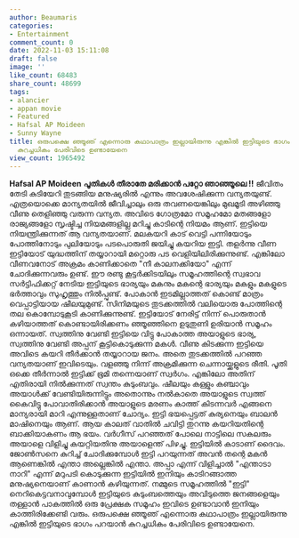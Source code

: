 ```yaml
---
author: Beaumaris
categories:
- Entertainment
comment_count: 0
date: 2022-11-03 15:11:08
draft: false
image: ''
like_count: 68483
share_count: 48699
tags:
- alancier
- appan movie
- Featured
- Hafsal AP Moideen
- Sunny Wayne
title: ഒരുപക്ഷെ ഞ്ഞൂഞ് എന്നൊരു കഥാപാത്രം ഇല്ലായിരുന്നു എങ്കിൽ ഇട്ടിയുടെ ഭാഗം പറയാൻ
  കുറച്ചധികം പേരിവിടെ ഉണ്ടായേനെ
view_count: 1965492
---
```


**Hafsal AP Moideen** **പൂതികൾ തീരാതേ മരിക്കാൻ പറ്റോ ഞാഞ്ഞൂലെ !!** ജീവിതം തേടി കുടിയേറി തുടങ്ങിയ മനുഷ്യരിൽ എന്നും അവശേഷിക്കുന്ന വന്യതയുണ്ട്. എത്രയൊക്കെ മാന്യതയിൽ ജീവിച്ചാലും ഒരു തവണയെങ്കിലും മുഖമൂടി അഴിഞ്ഞു വീണു തെളിഞ്ഞു വരുന്ന വന്യത. അവിടെ ഗോത്രമോ സമൂഹമോ മതങ്ങളോ രാജ്യങ്ങളോ സൃഷ്ടിച്ച നിയമങ്ങളില്ല മറിച്ചു കാടിന്റെ നിയമം ആണ്. ഇട്ടിയെ നിയന്ത്രിക്കുന്നത് ആ വന്യതയാണ്. മലകയറി കാട് വെട്ടി പന്നിയോടും പോത്തിനോടും പുലിയോടും പടപൊരുതി ജയിച്ചു കയറിയ ഇട്ടി. തളർന്നു വീണ ഇട്ടിയോട് യുദ്ധത്തിന് തയ്യാറായി മറ്റൊരു പട വെളിയിലിരിക്കുന്നുണ്ട്. എങ്കിലോ വീണവനോട് അക്രമം കാണിക്കാതെ "നീ കാലനക്കിയോ" എന്ന് ചോദിക്കുന്നവരും ഉണ്ട്. ഈ രണ്ടു കൂട്ടർക്കിടയിലും സമൂഹത്തിന്റെ സ്വഭാവ സർട്ടിഫിക്കറ്റ് നേടിയ ഇട്ടിയുടെ ഭാര്യയും മകനും മകന്റെ ഭാര്യയും മകളും മകളുടെ ഭർത്താവും സുഹൃത്തും നിൽപ്പുണ്ട്. പോകാൻ ഇടമില്ലാത്തത് കൊണ്ട് മാത്രം വെപ്പാട്ടിയായ ഷീലയുമുണ്ട്. സിനിമയുടെ തുടക്കത്തിൽ വലിയൊരു പോത്തിന്റെ തല കൊമ്പോടുകൂടി കാണിക്കുന്നുണ്ട്. ഇട്ടിയോട് നേരിട്ട് നിന്ന് പൊരുതാൻ കഴിയാത്തത് കൊണ്ടായിരിക്കണം ഞ്ഞൂഞ്ഞിനെ ഉടുതുണി ഉരിയാൻ സമൂഹം ഒന്നായത്. സ്വത്തിനു വേണ്ടി ഇട്ടിയെ വിട്ടു പോകാത്ത അയാളുടെ ഭാര്യ, സ്വത്തിനു വേണ്ടി അപ്പന് കൂട്ടികൊടുക്കുന്ന മകൾ. വീണു കിടക്കുന്ന ഇട്ടിയെ അവിടെ കയറി തീർക്കാൻ തയ്യാറായ ജനം. അതെ തുടക്കത്തിൽ പറഞ്ഞ വന്യതയാണ് ഇവിടെയും. വളഞ്ഞു നിന്ന് അക്രമിക്കുന്ന ചെന്നായ്ക്കളുടെ രീതി. പൂതി ഒക്കെ തീർന്നാൽ ഇട്ടിക്ക് ഭൂമി തന്നെയാണ് സ്വർഗം. എങ്കിലോ അതിന് എതിരായി നിൽക്കുന്നത് സ്വന്തം കുടുംബവും. ഷീലയും കള്ളും കഞ്ചാവും അയാൾക്ക് വേണ്ടിയിരുന്നിട്ടും അതൊന്നും നൽകാതെ അയാളുടെ സ്വത്ത് കൈവിട്ടു പോവാതിരിക്കാൻ അയാളുടെ മരണം കാത്ത് കിടന്നവർ എങ്ങനെ മാന്യരായി മാറി എന്നുള്ളതാണ് ചോദ്യം. ഇട്ടി ഭയപ്പെട്ടത് കുര്യനെയും ബാലൻ മാഷിനെയും ആണ്. ആയ കാലത് വാതിൽ ചവിട്ടി തുറന്നു കയറിയതിന്റെ ബാക്കിയാകണം ആ ഭയം. വർഗീസ് പറഞ്ഞത് പോലെ നാട്ടിലെ സകലരും അയാളെ വിളിച്ചു കയറ്റിയതിനു അയാളെന്ത് പിഴച്ചു. ഇട്ടിയിൽ കാടാണ് ദൈവം. ജോൺസനെ കുറിച്ച് ചോദിക്കുമ്പോൾ ഇട്ടി പറയുന്നത് അവൻ തന്റെ മകൻ ആണെങ്കിൽ എന്താ അല്ലെങ്കിൽ എന്താ. അപ്പാ എന്ന് വിളിച്ചാൽ "എന്താടാ നാറി" എന്ന് മറുപടി കൊടുക്കുന്ന ഇട്ടിയിൽ ഇനിയും കാടിറങ്ങാത്ത മനുഷ്യനെയാണ് കാണാൻ കഴിയുന്നത്. നമ്മുടെ സമൂഹത്തിൽ "ഇട്ടി" നെറികെട്ടവനാവുമ്പോൾ ഇട്ടിയുടെ കുടുംബത്തെയും അവിടുത്തെ ജനങ്ങളെയും തള്ളാൻ പാകത്തിൽ ഒരു പ്രേക്ഷക സമൂഹം ഇവിടെ ഉണ്ടാവാൻ ഇനിയും കാത്തിരിക്കേണ്ടി വരും. ഒരുപക്ഷെ ഞ്ഞൂഞ് എന്നൊരു കഥാപാത്രം ഇല്ലായിരുന്നു എങ്കിൽ ഇട്ടിയുടെ ഭാഗം പറയാൻ കുറച്ചധികം പേരിവിടെ ഉണ്ടായേനെ.